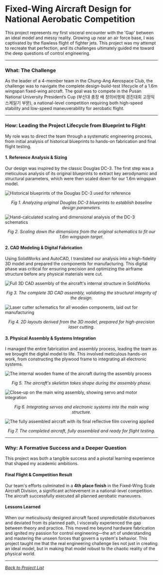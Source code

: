 # Fixed-Wing Aircraft Design for National Aerobatic Competition

This project represents my first visceral encounter with the 'Gap' between an ideal model and messy reality. Growing up near an air force base, I was captivated by the flawless flight of fighter jets. This project was my attempt to recreate that perfection, and its challenges ultimately guided me toward the deep questions of control engineering.

---

### What: The Challenge
As the leader of a 4-member team in the Chung-Ang Aerospace Club, the challenge was to navigate the complete design-build-test lifecycle of a 1.6m wingspan fixed-wing aircraft. The goal was to compete in the Pusan National University President’s Cup (부산대 총장 배 창의비행체 경진대회 고정익 스케일기 부문), a national-level competition requiring both high-speed stability and low-speed maneuverability for aerobatic flight.

---

### How: Leading the Project Lifecycle from Blueprint to Flight

My role was to direct the team through a systematic engineering process, from initial analysis of historical blueprints to hands-on fabrication and final flight testing.

#### 1. Reference Analysis & Sizing
Our design was inspired by the classic Douglas DC-3. The first step was a meticulous analysis of its original blueprints to extract key aerodynamic and structural parameters, which were then scaled down for our 1.6m wingspan model.

![Historical blueprints of the Douglas DC-3 used for reference](도면3.jpg)
*<center>Fig 1. Analyzing original Douglas DC-3 blueprints to establish baseline design parameters.</center>*

![Hand-calculated scaling and dimensional analysis of the DC-3 schematics](도면2.jpg)
*<center>Fig 2. Scaling down the dimensions from the original schematics to fit our 1.6m wingspan target.</center>*

#### 2. CAD Modeling & Digital Fabrication
Using SolidWorks and AutoCAD, I translated our analysis into a high-fidelity 3D model and prepared the components for manufacturing. This digital phase was critical for ensuring precision and optimizing the airframe structure before any physical materials were cut.

![Full 3D CAD assembly of the aircraft's internal structure in SolidWorks](전체_assm.jpg)
*<center>Fig 3. The complete 3D CAD assembly, validating the structural integrity of the design.</center>*

![Laser cutter schematics for all wooden components, laid out for manufacturing](도면.png)
*<center>Fig 4. 2D layouts derived from the 3D model, prepared for high-precision laser cutting.</center>*

#### 3. Physical Assembly & Systems Integration
I managed the entire fabrication and assembly process, leading the team as we brought the digital model to life. This involved meticulous hands-on work, from constructing the plywood frame to integrating all electronic systems.

![The internal wooden frame of the aircraft during the assembly process](조립_1.jpg)
*<center>Fig 5. The aircraft's skeleton takes shape during the assembly phase.</center>*

![Close-up on the main wing assembly, showing servo and motor integration](주익.jpg)
*<center>Fig 6. Integrating servos and electronic systems into the main wing structure.</center>*

![The fully assembled aircraft with its final reflective film covering applied](필름까지_1.jpg)
*<center>Fig 7. The completed aircraft, fully assembled and ready for flight testing.</center>*

---

### Why: A Formative Success and a Deeper Question
This project was both a tangible success and a pivotal learning experience that shaped my academic ambitions.

#### Final Flight & Competition Result
Our team's efforts culminated in a **4th place finish** in the Fixed-Wing Scale Aircraft Division, a significant achievement in a national-level competition. The aircraft successfully executed all planned aerobatic maneuvers.

#### Lessons Learned
When our meticulously designed aircraft faced unpredictable disturbances and deviated from its planned path, I viscerally experienced the gap between theory and practice. This moved me beyond hardware fabrication and ignited my passion for control engineering—the art of understanding and mastering the unseen forces that govern a system's behavior. This project taught me that the real engineering challenge lies not just in creating an ideal model, but in making that model robust to the chaotic reality of the physical world.

---
*[Back to Project List](projects.html)*
